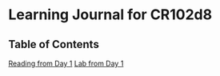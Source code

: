 # Learning Journal for CR102d8
## Table of Contents

[Reading from Day 1](reading01.md)
[Lab from Day 1](labo1b.md)
